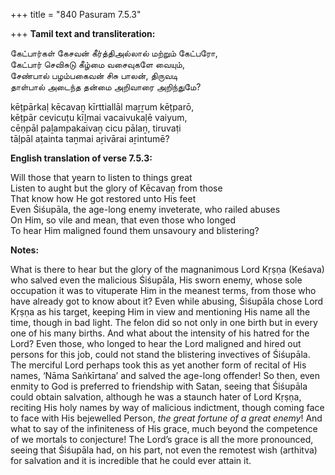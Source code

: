 +++
title = "840 Pasuram 7.5.3"

+++
**Tamil text and transliteration:**

கேட்பார்கள் கேசவன் கீர்த்திஅல்லால் மற்றும் கேட்பரோ,  
கேட்பார் செவிசுடு கீழ்மை வசைவுகளே வையும்,  
சேண்பால் பழம்பகைவன் சிசு பாலன், திருவடி  
தாள்பால் அடைந்த தன்மை அறிவாரை அறிந்துமே?

kēṭpārkaḷ kēcavaṉ kīrttiallāl maṟṟum kēṭparō,  
kēṭpār cevicuṭu kīḻmai vacaivukaḷē vaiyum,  
cēṇpāl paḻampakaivaṉ cicu pālaṉ, tiruvaṭi  
tāḷpāl aṭainta taṉmai aṟivārai aṟintumē?

**English translation of verse 7.5.3:**

Will those that yearn to listen to things great  
Listen to aught but the glory of Kēcavaṉ from those  
That know how He got restored unto His feet  
Even Śiśupāla, the age-long enemy inveterate, who railed abuses  
On Him, so vile and mean, that even those who longed  
To hear Him maligned found them unsavoury and blistering?

**Notes:**

What is there to hear but the glory of the magnanimous Lord Kṛṣṇa (Keśava) who salved even the malicious Śiśupāla, His sworn enemy, whose sole occupation it was to vituperate Him in the meanest terms, from those who have already got to know about it? Even while abusing, Śiśupāla chose Lord Kṛṣṇa as his target, keeping Him in view and mentioning His name all the time, though in bad light. The felon did so not only in one birth but in every one of his many births. And what about the intensity of his hatred for the Lord? Even those, who longed to hear the Lord maligned and hired out persons for this job, could not stand the blistering invectives of Śiśupāla. The merciful Lord perhaps took this as yet another form of recital of His names, ‘Nāma Saṅkīrtana’ and salved the age-long offender! So then, even enmity to God is preferred to friendship with Satan, seeing that Śiśupāla could obtain salvation, although he was a staunch hater of Lord Kṛṣṇa, reciting His holy names by way of malicious indictment, though coming face to face with His bejewelled Person, *the great fortune of a great enemy*! And what to say of the infiniteness of His grace, much beyond the competence of we mortals to conjecture! The Lord’s grace is all the more pronounced, seeing that Śiśupāla had, on his part, not even the remotest wish (arthitva) for salvation and it is incredible that he could ever attain it.


